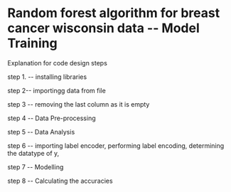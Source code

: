 # Random forest algorithm for breast cancer wisconsin data -- Model Training 

Explanation for code design steps

step 1. -- installing libraries

step 2-- importingg data from file

step 3 -- removing the last column as it is empty

step 4 -- Data Pre-processing

step 5 -- Data Analysis

step 6 -- importing label encoder, performing label encoding, determining the datatype of y, 

step 7 -- Modelling

step 8 -- Calculating the accuracies
